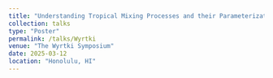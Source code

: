 ```yaml
---
title: "Understanding Tropical Mixing Processes and their Parameterization Using an Ocean State Estimate"
collection: talks
type: "Poster"
permalink: /talks/Wyrtki
venue: "The Wyrtki Symposium"
date: 2025-03-12
location: "Honolulu, HI"
---
```

